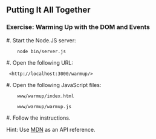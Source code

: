 ## Putting It All Together

### Exercise: Warming Up with the DOM and Events

  #. Start the Node.JS server:

        node bin/server.js

  #. Open the following URL:

     <http://localhost:3000/warmup/>

  #. Open the following JavaScript files:

        www/warmup/index.html

        www/warmup/warmup.js

  #. Follow the instructions.

Hint: Use [MDN](https://developer.mozilla.org/en-US/docs/Web/API/Node)
as an API reference.

